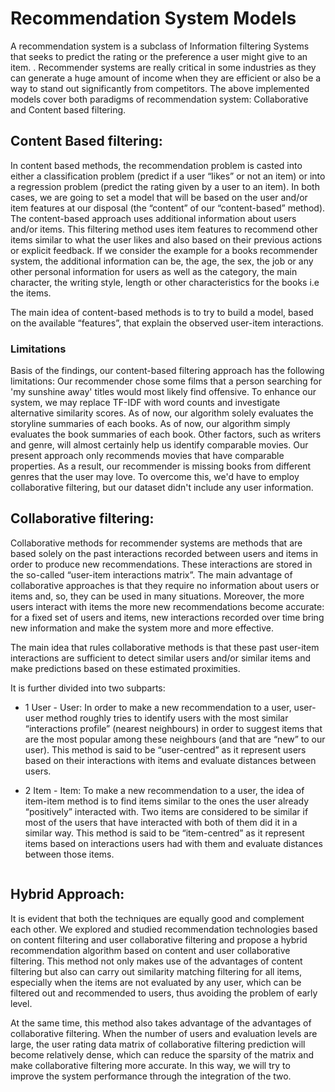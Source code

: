 # Recommendation System Models
A recommendation system is a subclass of Information filtering Systems that seeks to predict the rating or the preference a user might give to an item. .
Recommender systems are really critical in some industries as they can generate a huge amount of income when they are efficient or also be a way to stand out significantly from competitors.
The above implemented models cover both paradigms of recommendation system: Collaborative and Content based filtering.


## Content Based filtering:
In content based methods, the recommendation problem is casted into either a classification problem (predict if a user “likes” or not an item) or into a regression problem (predict the rating given by a user to an item). In both cases, we are going to set a model that will be based on the user and/or item features at our disposal (the “content” of our “content-based” method).
The content-based approach uses additional information about users and/or items. This filtering method uses item features to recommend other items similar to what the user likes and also based on their previous actions or explicit feedback. If we consider the example for a books recommender system, the additional information can be, the age, the sex, the job or any other personal information for users as well as the category, the main character, the writing style, length or other characteristics for the books i.e the items.
   
The main idea of content-based methods is to try to build a model, based on the available “features”, that explain the observed user-item interactions. 

### Limitations

Basis of the findings, our content-based filtering approach has the following limitations:
Our recommender chose some films that a person searching for 'my sunshine away' titles would most likely find offensive. To enhance our system, we may replace TF-IDF with word counts and investigate alternative similarity scores.
As of now, our algorithm solely evaluates the storyline summaries of each books. 
As of now, our algorithm simply evaluates the book summaries of each book. Other factors, such as writers and genre, will almost certainly help us identify comparable movies.
Our present approach only recommends movies that have comparable properties. As a result, our recommender is missing books from different genres that the user may love. To overcome this, we'd have to employ collaborative filtering, but our dataset didn't include any user information.
 
<Insert similar summary image here>

## Collaborative filtering:
Collaborative methods for recommender systems are methods that are based solely on the past interactions recorded between users and items in order to produce new recommendations. These interactions are stored in the so-called “user-item interactions matrix”.
The main advantage of collaborative approaches is that they require no information about users or items and, so, they can be used in many situations. Moreover, the more users interact with items the more new recommendations become accurate: for a fixed set of users and items, new interactions recorded over time bring new information and make the system more and more effective.

The main idea that rules collaborative methods is that these past user-item interactions are sufficient to detect similar users and/or similar items and make predictions based on these estimated proximities.

It is further divided into two subparts:
* 1 User - User:
  In order to make a new recommendation to a user, user-user method roughly tries to identify users with the most similar “interactions profile” (nearest neighbours) in order to suggest items that are the most popular among these neighbours (and that are “new” to our user). This method is said to be “user-centred” as it represent users based on their interactions with items and evaluate distances between users.
    <image here user_id = 40>
* 2 Item - Item:
  To make a new recommendation to a user, the idea of item-item method is to find items similar to the ones the user already “positively” interacted with. Two items are considered to be similar if most of the users that have interacted with both of them did it in a similar way. This method is said to be “item-centred” as it represent items based on interactions users had with them and evaluate distances between those items.
  
  <image here item>
  
## Hybrid Approach:
It is evident that both the techniques are equally good and complement each other. We explored and studied recommendation technologies based on content filtering and user collaborative filtering and propose a hybrid recommendation algorithm based on content and user collaborative filtering. This method not only makes use of the advantages of content filtering but also can carry out similarity matching filtering for all items, especially when the items are not evaluated by any user, which can be filtered out and recommended to users, thus avoiding the problem of early level. 
 
 At the same time, this method also takes advantage of the advantages of collaborative filtering. When the number of users and evaluation levels are large, the user rating data matrix of collaborative filtering prediction will become relatively dense, which can reduce the sparsity of the matrix and make collaborative filtering more accurate. In this way, we will try to improve the system performance through the integration of the two.
